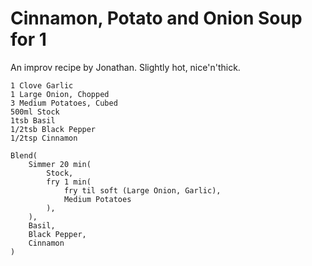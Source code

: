 Cinnamon, Potato and Onion Soup for 1
=====================================

An improv recipe by Jonathan. Slightly hot, nice'n'thick.

    1 Clove Garlic
    1 Large Onion, Chopped
    3 Medium Potatoes, Cubed
    500ml Stock
    1tsb Basil
    1/2tsb Black Pepper
    1/2tsp Cinnamon

    Blend(
        Simmer 20 min(
            Stock,
            fry 1 min(
                fry til soft (Large Onion, Garlic),
                Medium Potatoes
            ),
        ),
        Basil,
        Black Pepper,
        Cinnamon
    )
